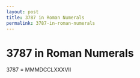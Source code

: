 ```yaml
---
layout: post
title: 3787 in Roman Numerals
permalink: 3787-in-roman-numerals
---
```


# 3787 in Roman Numerals

3787 = MMMDCCLXXXVII
